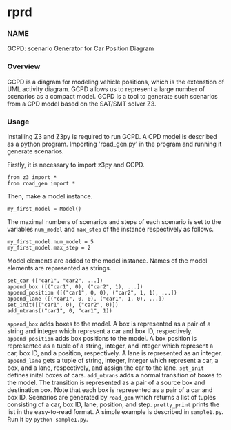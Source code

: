 # rprd
### NAME
GCPD: scenario Generator for Car Position Diagram
### Overview
GCPD is a diagram for modeling vehicle positions, which is the extenstion of UML activity diagram. GCPD allows us to represent a large
number of scenarios as a compact model. GCPD is a tool to generate such scenarios from a CPD model based on the SAT/SMT solver Z3. 
### Usage
Installing Z3 and Z3py is required to run GCPD. A CPD model is described as a python program. Importing 'road_gen.py' in the program and running it generate scenarios.

Firstly, it is necessary to import z3py and GCPD.
```
from z3 import *
from road_gen import *
```
Then, make a model instance.
```
my_first_model = Model()
```
The maximal numbers of scenarios and steps of each scenario is set to the variables `num_model` and `max_step` of the instance respectively as follows.
```
my_first_model.num_model = 5
my_first_model.max_step = 2
```
Model elements are added to the model instance. Names of the model elements are represented as strings. 
```
set_car (["car1", "car2", ...])
append_box ([("car1", 0), ("car2", 1), ...])
append_position ([("car1", 0, 0), ("car2", 1, 1), ...])
append_lane ([("car1", 0, 0), ("car1", 1, 0), ...])
set_init([("car1", 0), ("car2", 0)])
add_ntrans(("car1", 0, "car1", 1))
```
`append_box` adds boxes to the model. A box is represented as a pair of a string and integer which represent a car and box ID, respectively. 
`append_position` adds box positions to the model. A box position is represented as a tuple of a string, integer, and integer which represent a car, box ID, and a position, respectively. 
A lane is represented as an integer. `append_lane` gets a tuple of string, integer, integer which represent a car, a box, and a lane, respectively, and assign the car to the lane. 
`set_init` defines inital boxes of cars.
`add_ntrans` adds a normal transition of boxes to the model. The transition is represented as a pair of a source box and destination box. Note that each box is represented as a pair of a car and box ID. 
Scenarios are generated by `road_gen` which returns a list of tuples consisting of a car, box ID, lane, position, and step. `pretty_print` prints the list in the easy-to-read format. A simple example is described in `sample1.py`. Run it by `python sample1.py`.
